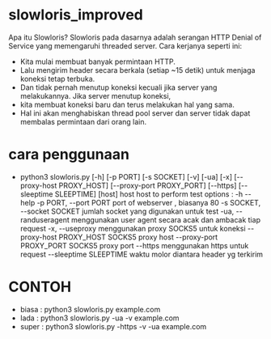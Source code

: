 # slowloris_improved
Apa itu Slowloris? 
Slowloris pada dasarnya adalah serangan HTTP Denial of Service yang memengaruhi threaded server. 
Cara kerjanya seperti ini:
- Kita mulai membuat banyak permintaan HTTP. 
- Lalu mengirim header secara berkala (setiap ~15 detik) untuk menjaga koneksi tetap terbuka. 
- Dan tidak pernah menutup koneksi kecuali jika server yang melakukannya. Jika server menutup koneksi, 
- kita membuat koneksi baru dan terus melakukan hal yang sama. 
- Hal ini akan menghabiskan thread pool server dan server tidak dapat membalas permintaan dari orang lain.

# cara penggunaan
- python3 slowloris.py [-h] [-p PORT] [-s SOCKET]
                     [-v] [-ua] [-x]
                     [--proxy-host PROXY_HOST]
                     [--proxy-port PROXY_PORT]
                     [--https]
                     [--sleeptime SLEEPTIME]
                     [host]
host   host to perform test
options :
-h --help
-p PORT,  --port PORT port of webserver , biasanya 80
-s SOCKET, --socket SOCKET jumlah socket yang digunakan untuk test
-ua, --randuseragent menggunakan user agent secara acak dan ambacak tiap request
-x, --useproxy  menggunakan proxy SOCKS5 untuk koneksi
--proxy-host PROXY_HOST SOCKS5 proxy host
--proxy-port PROXY_PORT SOCKS5 proxy port
--https menggunakan https untuk request
--sleeptime SLEEPTIME waktu molor diantara header yg terkirim

# CONTOH
- biasa : python3 slowloris.py example.com
- lada : python3 slowloris.py -ua -v example.com
- super : python3 slowloris.py -https -v -ua example.com
